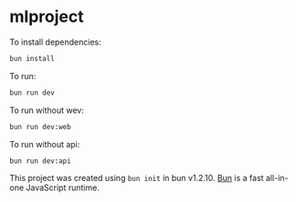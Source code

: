 # mlproject

To install dependencies:

```bash
bun install
```

To run:

```bash
bun run dev
```

To run without wev:

```bash
bun run dev:web
```

To run without api:

```bash
bun run dev:api
```

This project was created using `bun init` in bun v1.2.10. [Bun](https://bun.sh) is a fast all-in-one JavaScript runtime.
